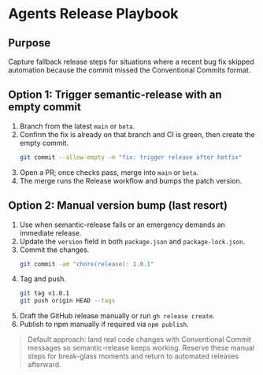 # Agents Release Playbook

## Purpose
Capture fallback release steps for situations where a recent bug fix skipped automation because the commit missed the Conventional Commits format.

## Option 1: Trigger semantic-release with an empty commit
1. Branch from the latest `main` or `beta`.
2. Confirm the fix is already on that branch and CI is green, then create the empty commit.
   ```bash
   git commit --allow-empty -m "fix: trigger release after hotfix"
   ```
3. Open a PR; once checks pass, merge into `main` or `beta`.
4. The merge runs the Release workflow and bumps the patch version.

## Option 2: Manual version bump (last resort)
1. Use when semantic-release fails or an emergency demands an immediate release.
2. Update the `version` field in both `package.json` and `package-lock.json`.
3. Commit the changes.
   ```bash
   git commit -am "chore(release): 1.0.1"
   ```
4. Tag and push.
   ```bash
   git tag v1.0.1
   git push origin HEAD --tags
   ```
5. Draft the GitHub release manually or run `gh release create`.
6. Publish to npm manually if required via `npm publish`.

> Default approach: land real code changes with Conventional Commit messages so semantic-release keeps working. Reserve these manual steps for break-glass moments and return to automated releases afterward.
